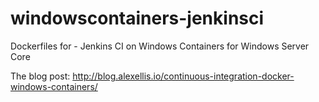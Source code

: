 # windowscontainers-jenkinsci
Dockerfiles for - Jenkins CI on Windows Containers for Windows Server Core

The blog post: http://blog.alexellis.io/continuous-integration-docker-windows-containers/

